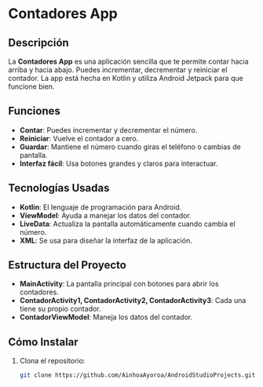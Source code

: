 # Contadores App

## Descripción

La **Contadores App** es una aplicación sencilla que te permite contar hacia arriba y hacia abajo. Puedes incrementar, decrementar y reiniciar el contador. 
La app está hecha en Kotlin y utiliza Android Jetpack para que funcione bien.

## Funciones

- **Contar**: Puedes incrementar y decrementar el número.
- **Reiniciar**: Vuelve el contador a cero.
- **Guardar**: Mantiene el número cuando giras el teléfono o cambias de pantalla.
- **Interfaz fácil**: Usa botones grandes y claros para interactuar.

## Tecnologías Usadas

- **Kotlin**: El lenguaje de programación para Android.
- **ViewModel**: Ayuda a manejar los datos del contador.
- **LiveData**: Actualiza la pantalla automáticamente cuando cambia el número.
- **XML**: Se usa para diseñar la interfaz de la aplicación.

## Estructura del Proyecto

- **MainActivity**: La pantalla principal con botones para abrir los contadores.
- **ContadorActivity1, ContadorActivity2, ContadorActivity3**: Cada una tiene su propio contador.
- **ContadorViewModel**: Maneja los datos del contador.

## Cómo Instalar

1. Clona el repositorio:

   ```bash
   git clone https://github.com/AinhoaAyoroa/AndroidStudioProjects.git
